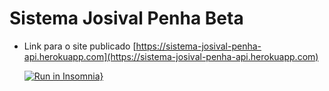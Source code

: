 # Sistema Josival Penha Beta
 * Link para o site publicado [https://sistema-josival-penha-api.herokuapp.com](https://sistema-josival-penha-api.herokuapp.com)
 
    [![Run in Insomnia}](https://insomnia.rest/images/run.svg)](https://insomnia.rest/run/?label=API%20Sistema%20Josival%20Penha&uri=https%3A%2F%2Fraw.githubusercontent.com%2FMiguelpenha%2FSistema-Josival-Penha-Back-End%2Fmain%2Finsomnia.json)
    
